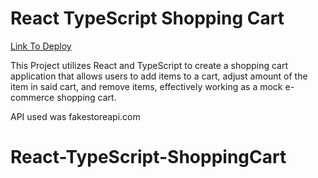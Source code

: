 # React TypeScript Shopping Cart

[Link To Deploy](https://github.com/Gushihiro/React-TypeScript-ShoppingCart)

This Project utilizes React and TypeScript to create a shopping cart application that allows users to add items to a cart, adjust amount of the item in said cart, and remove items, effectively working as a mock e-commerce shopping cart.

API used was fakestoreapi.com

# React-TypeScript-ShoppingCart
